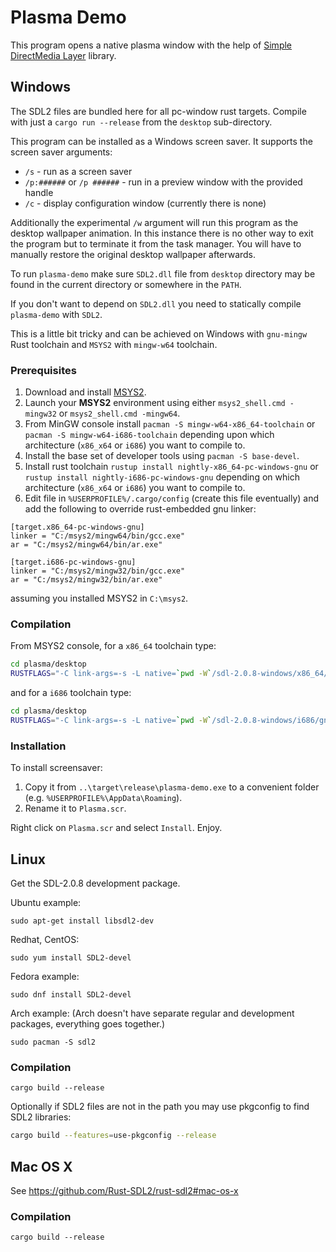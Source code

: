 Plasma Demo
===========

This program opens a native plasma window with the help of [Simple DirectMedia Layer](https://www.libsdl.org) library.


Windows
-------

The SDL2 files are bundled here for all pc-window rust targets. Compile with just a `cargo run --release` from the `desktop` sub-directory.

This program can be installed as a Windows screen saver. It supports the screen saver arguments:

* `/s` - run as a screen saver
* `/p:######` or `/p ######` - run in a preview window with the provided handle
* `/c` - display configuration window (currently there is none)

Additionally the experimental `/w` argument will run this program as the desktop wallpaper animation. In this instance there is no other way to exit the program but to terminate it from the task manager. You will have to manually restore the original desktop wallpaper afterwards.

To run `plasma-demo` make sure `SDL2.dll` file from `desktop` directory may be found in the current directory or somewhere in the `PATH`.

If you don't want to depend on `SDL2.dll` you need to statically compile `plasma-demo` with `SDL2`.

This is a little bit tricky and can be achieved on Windows with `gnu-mingw` Rust toolchain and `MSYS2` with `mingw-w64` toolchain.

### Prerequisites

1. Download and install [MSYS2](http://msys2.github.io/).
2. Launch your __MSYS2__ environment using either `msys2_shell.cmd -mingw32` or `msys2_shell.cmd -mingw64`.
3. From MinGW console install `pacman -S mingw-w64-x86_64-toolchain` or `pacman -S mingw-w64-i686-toolchain` depending upon which architecture (`x86_x64` or `i686`) you want to compile to.
4. Install the base set of developer tools using `pacman -S base-devel`.
5. Install rust toolchain `rustup install nightly-x86_64-pc-windows-gnu` or `rustup install nightly-i686-pc-windows-gnu` depending on which architecture (`x86_x64` or `i686`) you want to compile to.
6. Edit file in `%USERPROFILE%/.cargo/config` (create this file eventually) and add the following to override rust-embedded gnu linker:

```
[target.x86_64-pc-windows-gnu]
linker = "C:/msys2/mingw64/bin/gcc.exe"
ar = "C:/msys2/mingw64/bin/ar.exe"

[target.i686-pc-windows-gnu]
linker = "C:/msys2/mingw32/bin/gcc.exe"
ar = "C:/msys2/mingw32/bin/ar.exe"
```

assuming you installed MSYS2 in `C:\msys2`.


### Compilation

From MSYS2 console, for a `x86_64` toolchain type:

```sh
cd plasma/desktop
RUSTFLAGS="-C link-args=-s -L native=`pwd -W`/sdl-2.0.8-windows/x86_64/gnu-mingw" cargo +nightly-x86_64-pc-windows-gnu build --features=static-link --release
```

and for a `i686` toolchain type:

```sh
cd plasma/desktop
RUSTFLAGS="-C link-args=-s -L native=`pwd -W`/sdl-2.0.8-windows/i686/gnu-mingw" cargo +nightly-i686-pc-windows-gnu build --features=static-link --release
```


### Installation

To install screensaver:

1. Copy it from `..\target\release\plasma-demo.exe` to a convenient folder (e.g. `%USERPROFILE%\AppData\Roaming`).
2. Rename it to `Plasma.scr`.

Right click on `Plasma.scr` and select `Install`. Enjoy.


Linux
-----

Get the SDL-2.0.8 development package.

Ubuntu example:

```
sudo apt-get install libsdl2-dev
```

Redhat, CentOS:

```
sudo yum install SDL2-devel
```

Fedora example:

```
sudo dnf install SDL2-devel
```

Arch example:
(Arch doesn't have separate regular and development packages, everything goes together.)

```
sudo pacman -S sdl2
```


### Compilation

```
cargo build --release
```

Optionally if SDL2 files are not in the path you may use pkgconfig to find SDL2 libraries:


```sh
cargo build --features=use-pkgconfig --release
```


Mac OS X
--------

See https://github.com/Rust-SDL2/rust-sdl2#mac-os-x

### Compilation

```
cargo build --release
```
